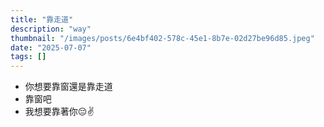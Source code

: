 ```yaml
---
title: "靠走道"
description: "way"
thumbnail: "/images/posts/6e4bf402-578c-45e1-8b7e-02d27be96d85.jpeg"
date: "2025-07-07"
tags: []
---
```

- 你想要靠窗還是靠走道
- 靠窗吧
- 我想要靠著你😔✌️
